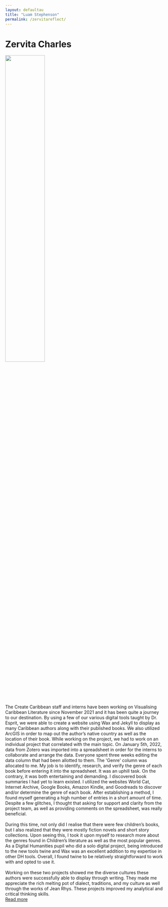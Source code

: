 ```yaml
---
layout: defaultau
title: "Luam Stephenson"
permalink: /zervitareflect/
---
```

<!-- partial:index.partial.html -->
<div class="content">
     <h1>Zervita Charles</h1>
    <div class="quote">
        <div><img src="#" height="50%" width = "50%" class="logo"></div>
    </div>
    <div class="timeline">
        <div style="padding-bottom:100px;"></div>
        <div class="block">
             <div class="date right"><p class="right">  </p></div>
            <div class="dot"></div>
            <div class="left first">
           The Create Caribbean staff and interns have been working on Visualising Caribbean Literature since November 2021 and it has been quite a journey to our destination. By using a few of our various digital tools taught by Dr. Esprit, we were able to create a website using Wax and Jekyll to display as many Caribbean authors along with their published books. We also utilized ArcGIS in order to map out the author’s native country as well as the location of their book. While working on the project, we had to work on an individual project that correlated with the main topic. On January 5th, 2022, data from Zotero was imported into a spreadsheet in order for the interns to collaborate and arrange the data. Everyone spent three weeks editing the data column that had been allotted to them. The 'Genre' column was allocated to me. My job is to identify, research, and verify the genre of each book before entering it into the spreadsheet. It was an uphill task. On the contrary, it was both entertaining and demanding. I discovered book summaries I had yet to learn existed. I utilized the websites World Cat, Internet Archive, Google Books, Amazon Kindle, and Goodreads to discover and/or determine the genre of each book. After establishing a method, I found myself generating a high number of entries in a short amount of time. Despite a few glitches, I thought that asking for support and clarity from the project team, as well as providing comments on the spreadsheet, was really beneficial.<br> <br>
           During this time, not only did I realise that there were few children’s books, but I also realized that they were mostly fiction novels and short story collections. Upon seeing this, I took it upon myself to research more about the genres found in Children’s literature as well as the most popular genres. As a Digital Humanities pupil who did a solo digital project, being introduced to the new tools twine and Wax was an excellent addition to my expertise in other DH tools. Overall, I found twine to be relatively straightforward to work with and opted to use it. <br> <br>
           Working on these two projects showed me the diverse cultures these authors were successfully able to display through writing. They made me appreciate the rich melting pot of dialect, traditions, and my culture as well through the works of Jean Rhys. These projects improved my analytical and critical thinking skills.
<div class="acreadmore">  <a href="#" target="_blank">Read more</a></div>
            </div>
